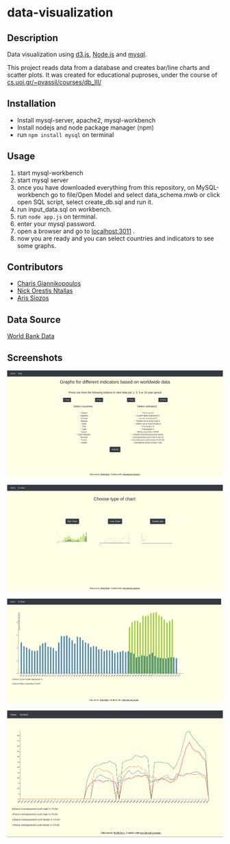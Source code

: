 # data-visualization
## Description
Data visualization using [d3.js](https://d3js.org/), [Node.js](https://nodejs.org/en/) and [mysql](https://www.mysql.com/).

This project reads data from a database and creates bar/line charts and scatter plots. It was created for educational puproses, under the course of [cs.uoi.gr/~pvassil/courses/db_III/](http://www.cs.uoi.gr/~pvassil/courses/db_III/) 

## Installation
* Install mysql-server, apache2, mysql-workbench
* Install nodejs and node package manager (npm)
* run `npm install mysql` on terminal

## Usage
1. start mysql-workbench
2. start mysql server
3. once you have downloaded everything from this repository,
on MySQL-workbench go to file/Open Model and select data_schema.mwb or click open SQL script, select create_db.sql and run it.
4. run input_data.sql on workbench.
5. run `node app.js` on terminal.
6. enter your mysql password.
7. open a browser and go to [localhost:3011](http://localhost:3011/) .
8. now you are ready and you can select countries and indicators to see some graphs.

## Contributors
* [Charis Giannikopoulos](https://github.com/harrygiannik)
* [Nick Orestis Ntallas](https://github.com/nontallas)
* [Aris Siozos](https://github.com/ariss95)

## Data Source
[World Bank Data](http://data.worldbank.org/)

## Screenshots
![homepage](/images/homepage.png)


![choosechart](/images/choosechart.png)


![barchart](/images/barchart.png)


![linechart](/images/linechart.png)
